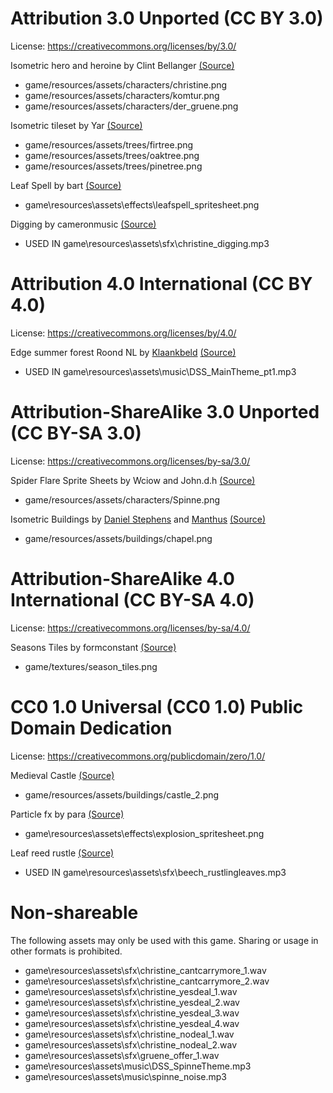 # Attribution 3.0 Unported (CC BY 3.0) 
License: https://creativecommons.org/licenses/by/3.0/

Isometric hero and heroine by Clint Bellanger [(Source)](https://opengameart.org/content/isometric-hero-and-heroine)
- game/resources/assets/characters/christine.png
- game/resources/assets/characters/komtur.png
- game/resources/assets/characters/der_gruene.png

Isometric tileset by Yar [(Source)](https://opengameart.org/content/isometric-64x64-outside-tileset)
- game/resources/assets/trees/firtree.png
- game/resources/assets/trees/oaktree.png
- game/resources/assets/trees/pinetree.png

Leaf Spell by bart [(Source)](https://opengameart.org/content/leaf-spell-animation)
- game\resources\assets\effects\leafspell_spritesheet.png

Digging by cameronmusic [(Source)](https://freesound.org/people/cameronmusic/sounds/138411/)
- USED IN game\resources\assets\sfx\christine_digging.mp3

# Attribution 4.0 International (CC BY 4.0) 
License: https://creativecommons.org/licenses/by/4.0/

Edge summer forest Roond NL by [Klaankbeld](https://freesound.org/people/klankbeeld/) [(Source)](https://freesound.org/people/klankbeeld/sounds/523381/)
- USED IN game\resources\assets\music\DSS_MainTheme_pt1.mp3

# Attribution-ShareAlike 3.0 Unported (CC BY-SA 3.0) 
License: https://creativecommons.org/licenses/by-sa/3.0/

Spider Flare Sprite Sheets by Wciow and John.d.h [(Source)](https://opengameart.org/content/spider-flare-sprite-sheets)
- game/resources/assets/characters/Spinne.png

Isometric Buildings by [Daniel Stephens](http://opengameart.org/users/scribe) and [Manthus](https://github.com/unknown-horizons/gfx/tree/master/manthus/wooden-church) [(Source)](https://opengameart.org/content/6-isometric-buildings)
- game/resources/assets/buildings/chapel.png 

# Attribution-ShareAlike 4.0 International (CC BY-SA 4.0) 
License: https://creativecommons.org/licenses/by-sa/4.0/

Seasons Tiles by formconstant [(Source)](https://opengameart.org/content/64x128-isometric-tiles-grassland-seasons)
- game/textures/season_tiles.png

# CC0 1.0 Universal (CC0 1.0) Public Domain Dedication 
License: https://creativecommons.org/publicdomain/zero/1.0/

Medieval Castle [(Source)](https://opengameart.org/content/western-european-castle-isometric-25d)
- game/resources/assets/buildings/castle_2.png

Particle fx by para [(Source)](https://opengameart.org/content/animated-particle-effects-1)
- game\resources\assets\effects\explosion_spritesheet.png

Leaf reed rustle [(Source)](https://freesound.org/people/JonCon_Library/sounds/483123/)
- USED IN game\resources\assets\sfx\beech_rustlingleaves.mp3

# Non-shareable
The following assets may only be used with this game. Sharing or usage in other formats is prohibited.

- game\resources\assets\sfx\christine_cantcarrymore_1.wav
- game\resources\assets\sfx\christine_cantcarrymore_2.wav
- game\resources\assets\sfx\christine_yesdeal_1.wav
- game\resources\assets\sfx\christine_yesdeal_2.wav
- game\resources\assets\sfx\christine_yesdeal_3.wav
- game\resources\assets\sfx\christine_yesdeal_4.wav
- game\resources\assets\sfx\christine_nodeal_1.wav
- game\resources\assets\sfx\christine_nodeal_2.wav
- game\resources\assets\sfx\gruene_offer_1.wav
- game\resources\assets\music\DSS_SpinneTheme.mp3
- game\resources\assets\music\spinne_noise.mp3